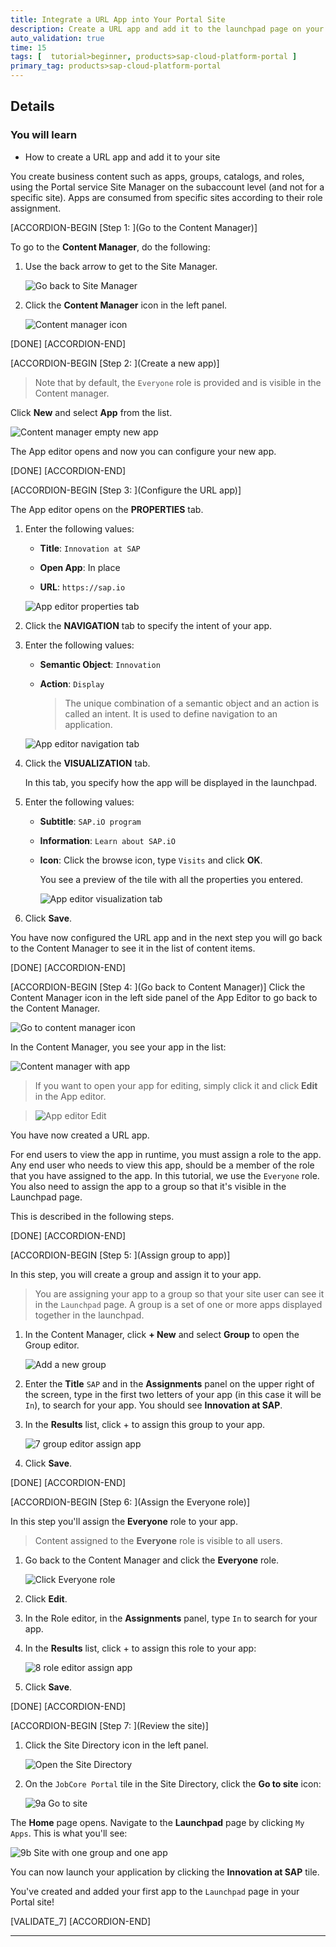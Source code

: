 ```yaml
---
title: Integrate a URL App into Your Portal Site
description: Create a URL app and add it to the launchpad page on your Portal site on Cloud Foundry.
auto_validation: true
time: 15
tags: [  tutorial>beginner, products>sap-cloud-platform-portal ]
primary_tag: products>sap-cloud-platform-portal
---
```



## Details
### You will learn
  - How to create a URL app and add it to your site

You create business content such as apps, groups, catalogs, and roles, using the Portal service Site Manager on the subaccount level (and not for a specific site). Apps are consumed from specific sites according to their role assignment.


[ACCORDION-BEGIN [Step 1: ](Go to the Content Manager)]

To go to the **Content Manager**, do the following:

1. Use the back arrow to get to the Site Manager.

    ![Go back to Site Manager](0_open_site_manager.png)

2. Click the **Content Manager** icon in the left panel.

    ![Content manager icon](1-content-manager-icon.png)

[DONE]
[ACCORDION-END]

[ACCORDION-BEGIN [Step 2: ](Create a new app)]

>Note that by default, the `Everyone` role is provided and is visible in the Content manager.

Click **New** and select **App** from the list.

![Content manager empty new app](2-content-manager-empty-new-app.png)

The App editor opens and now you can configure your new app.

[DONE]
[ACCORDION-END]


[ACCORDION-BEGIN [Step 3: ](Configure the URL app)]

The App editor opens on the **PROPERTIES** tab.

1. Enter the following values:

    * **Title**: `Innovation at SAP`

    * **Open App**: In place

    * **URL**:  `https://sap.io`

    ![App editor properties tab](3-app-editor-properties.png)

2. Click the **NAVIGATION** tab to specify the intent of your app.

3. Enter the following values:

     * **Semantic Object**: `Innovation`

     * **Action**:  `Display`

        > The unique combination of a semantic object and an action is called an intent. It is used to define navigation to an application.

    ![App editor navigation tab](4-app-editor-navigation.png)

4. Click the **VISUALIZATION** tab.

    In this tab, you specify how the app will be displayed in the launchpad.

5.  Enter the following values:

    * **Subtitle**: `SAP.iO program `

    * **Information**:  `Learn about SAP.iO`

    * **Icon**: Click the browse icon, type `Visits` and click **OK**.

      You see a preview of the tile with all the properties you entered.

      ![App editor visualization tab](5-app-editor-visualization.png)

6.  Click **Save**.

You have now configured the URL app and in the next step you will go back to the Content Manager to see it in the list of content items.



[DONE]
[ACCORDION-END]

[ACCORDION-BEGIN [Step 4: ](Go back to Content Manager)]
Click the Content Manager icon in the left side panel of the App Editor to go back to the Content Manager.

![Go to content manager icon](6-go-to-content-manager-icon.png)

In the Content Manager, you see your app in the list:

![Content manager with app](6-content-manager-with-app.png)

> If you want to open your app for editing, simply click it and click **Edit** in the App editor.

>![App editor Edit](6-app-editor-edit.png)

You have now created a URL app.

For end users to view the app in runtime, you must assign a role to the app. Any end user who needs to view this app, should be a member of the role that you have assigned to the app. In this tutorial, we use the `Everyone` role.  You also need to assign the app to a group so that it's visible in the Launchpad page.

This is described in the following steps.

[DONE]
[ACCORDION-END]

[ACCORDION-BEGIN [Step 5: ](Assign group to app)]

In this step, you will create a group and assign it to your app.

>You are assigning your app to a group so that your site user can see it in the `Launchpad` page. A group is a set of one or more apps displayed together in the launchpad.

1. In the Content Manager, click **+ New** and select **Group** to open the Group editor.

    ![Add a new group](7-add-group.png)

2. Enter the **Title** `SAP` and in the **Assignments** panel on the upper right of the screen, type in the first two letters of your app (in this case it will be `In`), to search for your app. You should see **Innovation at SAP**.

3. In the **Results** list, click + to assign this group to your app.

    ![7 group editor assign app](7-group-editor-assign-app.png)

4. Click **Save**.

[DONE]
[ACCORDION-END]

[ACCORDION-BEGIN [Step 6: ](Assign the Everyone role)]

In this step you'll assign the **Everyone** role to your app.

>Content assigned to the **Everyone** role is visible to all users.

1. Go back to the Content Manager and click the **Everyone** role.

    ![Click Everyone role](8-everyone-role.png)

2. Click **Edit**.

3. In the Role editor, in the **Assignments** panel, type `In` to search for your app.

4. In the **Results** list, click + to assign this role to your app:

    ![8 role editor assign app](8-role-editor-assign-app.png)

5. Click **Save**.

[DONE]
[ACCORDION-END]

[ACCORDION-BEGIN [Step 7: ](Review the site)]

1. Click the Site Directory icon in the left panel.

    ![Open the Site Directory](8a-open-site-directory.png)

2. On the `JobCore Portal` tile in the Site Directory, click the  **Go to site** icon:

    ![9a Go to site](9-go-to-site-icon.png)

The **Home** page opens. Navigate to the **Launchpad** page by clicking `My Apps`. This is what you'll see:

![9b Site with one group and one app](9-site-with-1group-1app.png)

You can now launch your application by clicking the **Innovation at SAP** tile.

You've created and added your first app to the `Launchpad` page in your Portal site!

[VALIDATE_7]
[ACCORDION-END]



---
